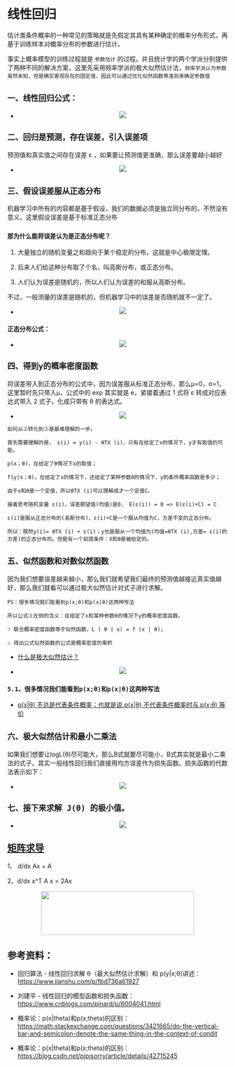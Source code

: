 # 线性回归

估计类条件概率的一种常见的策略就是先假定其具有某种确定的概率分布形式，再基于训练样本对概率分布的参数进行估计。

事实上概率模型的训练过程就是 `参数估计` 的过程。并且统计学的两个学派分别提供了两种不同的解决方案，这里先采用频率学派的极大似然估计法，`频率学派认为参数虽然未知，但是确实客观存在的固定值，因此可以通过优化似然函数等准则来确定参数值`

## `一、线性回归公式：`
* <div align=center><img  src="./static/1.jpg"/></div>

## `二、回归是预测，存在误差，引入误差项`

预测值和真实值之间存在误差 ε ，如果要让预测值更准确，那么误差要越小越好

* <div align=center><img  src="./static/2.jpg"/></div>

## `三、假设误差服从正态分布`

机器学习中所有的内容都是基于假设，我们的数据必须是独立同分布的，不然没有意义。这里假设误差是基于标准正态分布

### `那为什么能将误差认为是正态分布呢？`

1. 大量独立的随机变量之和趋向于某个稳定的分布，这就是中心极限定理。

2. 后来人们给这种分布取了个名，叫高斯分布，或正态分布。

3. 人们认为误差是随机的，所以人们认为误差的和服从高斯分布。

不过，一般测量的误差是随机的，但机器学习中的误差是否随机就不一定了。



* <div align=center><img  src="./static/3.jpg"/></div>

### `正态分布公式：`

* <div align=center><img  src="./static/正态分布.jpg"/></div>

## `四、得到y的概率密度函数`

将误差带入到正态分布的公式中，因为误差服从标准正态分布，那么μ=0，σ=1，这里暂时先只带入μ，公式中的 exp 其实就是 e，紧接着通过 1 式将 ε 转成对应表达式带入 2 式子，化成只带有 θ 的表达式。



* <div align=center><img  src="./static/4.1.jpg"/></div>


`如何从②转化到③是最难理解的一步。`

    首先需要理解的是， ε(i) = y(i) - θTX (i)，只有在给定了x的情况下，y才有取值的可能。

    p(x；θ)，在给定了θ情况下x的取值；
    
    f(y|x；θ)，在给定了x的情况下，还给定了某种参数θ的情况下，y的条件概率函数是多少；

    由于x和θ是一个定值，所以θTX (i)可以理解成才一个定值C。

    接着思考随机变量 ε(i)，误差期望值(均值)是0， E(ε(i)) = 0 => E(ε(i)+C) = C

    ε(i)是服从正态分布的(高斯分布)，ε(i)+C是一个服从均值为C，方差不变的正态分布。

    所以：既然y(i)= θTX (i) + ε(i)；y也是服从一个均值为(均值=θTX (i),方差= ε(i)的方差)的正态分布的。但是有一个前提条件：X和θ是被给定的。




## `五、似然函数和对数似然函数`

因为我们想要误差越来越小，那么我们就希望我们最终的预测值越接近真实值越好，那么我们就看可以通过极大似然估计对式子进行求解。

    PS：很多情况我们能看到p(x;θ)和p(x|θ)这两种写法


`所以公式③左侧的含义：在给定了x和某种参数θ的情况下y的概率密度函数。`

    ∵ 联合概率密度函数等于似然函数，L ( θ | x) = f (x | θ);

    ∴ 得出公式似然函数的公式是概率密度的乘积

*   [什么是极大似然估计？](https://www.zhihu.com/question/54082000)

* <div align=center><img  src="./static/5.1.jpg"/></div>
    
### `5.1、很多情况我们能看到p(x;θ)和p(x|θ)这两种写法`

* [p(x|θ) 不总是代表条件概率；也就是说 p(x|θ) 不代表条件概率时与 p(x;θ) 等价](https://blog.csdn.net/pipisorry/article/details/42715245)



## `六、极大似然估计和最小二乘法`

如果我们想要让logL(θ)尽可能大，那么B式就要尽可能小，B式其实就是最小二乘法的式子。其实一般线性回归我们直接用均方误差作为损失函数。损失函数的代数法表示如下：

* <div align=center><img  src="./static/6(2).jpg"/></div>

## `七、接下来求解 J(θ) 的极小值。`

* <div align=center><img  src="./static/7.jpg"/></div>


## [矩阵求导](https://zhuanlan.zhihu.com/p/24709748)

1、 d/dx Ax = A

2、d/dx x^T A x = 2Ax

<div align=center><img width="350" height="100"  src="./static/矩阵求导.jpg"/></div>




## 参考资料：

* 回归算法 - 线性回归求解 θ（最大似然估计求解）和 p(y|x;θ)讲述：https://www.jianshu.com/p/fbd736a61927

* 刘建平 - 线性回归的模型函数和损失函数：https://www.cnblogs.com/pinard/p/6004041.html

* 概率论：p(x|theta)和p(x;theta)的区别：https://math.stackexchange.com/questions/3421665/do-the-vertical-bar-and-semicolon-denote-the-same-thing-in-the-context-of-condit

* 概率论：p(x|theta)和p(x;theta)的区别：https://blog.csdn.net/pipisorry/article/details/42715245

